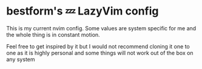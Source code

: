 # bestform's 💤 LazyVim config

This is my current nvim config. Some values are system specific for me and the whole thing is in constant motion.

Feel free to get inspired by it but I would not recommend cloning it one to one as it is highly personal and some things will not work out of the box on any system

